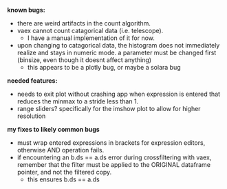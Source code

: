 **known bugs:**
  - there are weird artifacts in the count algorithm.
  - vaex cannot count catagorical data (i.e. telescope). 
    - I have a manual implementation of it for now.
  - upon changing to catagorical data, the histogram does not immediately realize and stays in numeric mode. a parameter must be changed first (binsize, even though it doesnt affect anything)
    - this appears to be a plotly bug, or maybe a solara bug

**needed features:**
  - needs to exit plot without crashing app when expression is entered that reduces the minmax to a stride less than 1.
  - range sliders? specifically for the imshow plot to allow for higher resolution

**my fixes to likely common bugs**
  - must wrap entered expressions in brackets for expression editors, otherwise AND operation fails.
  - if encountering an b.ds == a.ds error during crossfiltering with vaex, remember that the filter must be applied to the ORIGINAL dataframe pointer, and not the filtered copy.
    - this ensures b.ds == a.ds
